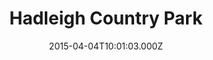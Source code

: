 ---
date: 2015-04-04T10:01:03.000Z
title: Hadleigh Country Park
latitude: 51.553106818974555
longitude: 0.599323737033386
url: http://www.hadleighcountrypark.co.uk
category: checkin
---
